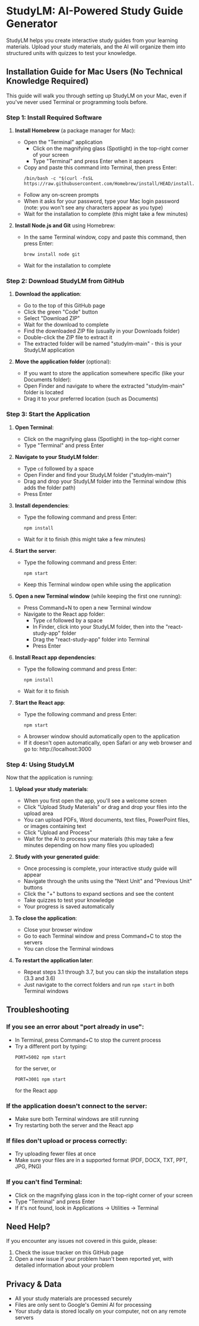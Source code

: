 # StudyLM: AI-Powered Study Guide Generator

StudyLM helps you create interactive study guides from your learning materials. Upload your study materials, and the AI will organize them into structured units with quizzes to test your knowledge.

## Installation Guide for Mac Users (No Technical Knowledge Required)

This guide will walk you through setting up StudyLM on your Mac, even if you've never used Terminal or programming tools before.

### Step 1: Install Required Software

1. **Install Homebrew** (a package manager for Mac):
   - Open the "Terminal" application
     - Click on the magnifying glass (Spotlight) in the top-right corner of your screen
     - Type "Terminal" and press Enter when it appears
   - Copy and paste this command into Terminal, then press Enter:
     ```
     /bin/bash -c "$(curl -fsSL https://raw.githubusercontent.com/Homebrew/install/HEAD/install.sh)"
     ```
   - Follow any on-screen prompts
   - When it asks for your password, type your Mac login password (note: you won't see any characters appear as you type)
   - Wait for the installation to complete (this might take a few minutes)

2. **Install Node.js and Git** using Homebrew:
   - In the same Terminal window, copy and paste this command, then press Enter:
     ```
     brew install node git
     ```
   - Wait for the installation to complete

### Step 2: Download StudyLM from GitHub

1. **Download the application**:
   - Go to the top of this GitHub page
   - Click the green "Code" button
   - Select "Download ZIP"
   - Wait for the download to complete
   - Find the downloaded ZIP file (usually in your Downloads folder)
   - Double-click the ZIP file to extract it
   - The extracted folder will be named "studylm-main" - this is your StudyLM application

2. **Move the application folder** (optional):
   - If you want to store the application somewhere specific (like your Documents folder):
   - Open Finder and navigate to where the extracted "studylm-main" folder is located
   - Drag it to your preferred location (such as Documents)

### Step 3: Start the Application

1. **Open Terminal**:
   - Click on the magnifying glass (Spotlight) in the top-right corner
   - Type "Terminal" and press Enter

2. **Navigate to your StudyLM folder**:
   - Type `cd` followed by a space
   - Open Finder and find your StudyLM folder ("studylm-main")
   - Drag and drop your StudyLM folder into the Terminal window (this adds the folder path)
   - Press Enter

3. **Install dependencies**:
   - Type the following command and press Enter:
     ```
     npm install
     ```
   - Wait for it to finish (this might take a few minutes)

4. **Start the server**:
   - Type the following command and press Enter:
     ```
     npm start
     ```
   - Keep this Terminal window open while using the application

5. **Open a new Terminal window** (while keeping the first one running):
   - Press Command+N to open a new Terminal window
   - Navigate to the React app folder:
     - Type `cd` followed by a space
     - In Finder, click into your StudyLM folder, then into the "react-study-app" folder
     - Drag the "react-study-app" folder into Terminal
     - Press Enter

6. **Install React app dependencies**:
   - Type the following command and press Enter:
     ```
     npm install
     ```
   - Wait for it to finish

7. **Start the React app**:
   - Type the following command and press Enter:
     ```
     npm start
     ```
   - A browser window should automatically open to the application
   - If it doesn't open automatically, open Safari or any web browser and go to: http://localhost:3000

### Step 4: Using StudyLM

Now that the application is running:

1. **Upload your study materials**:
   - When you first open the app, you'll see a welcome screen
   - Click "Upload Study Materials" or drag and drop your files into the upload area
   - You can upload PDFs, Word documents, text files, PowerPoint files, or images containing text
   - Click "Upload and Process"
   - Wait for the AI to process your materials (this may take a few minutes depending on how many files you uploaded)

2. **Study with your generated guide**:
   - Once processing is complete, your interactive study guide will appear
   - Navigate through the units using the "Next Unit" and "Previous Unit" buttons
   - Click the "+" buttons to expand sections and see the content
   - Take quizzes to test your knowledge
   - Your progress is saved automatically

3. **To close the application**:
   - Close your browser window
   - Go to each Terminal window and press Command+C to stop the servers
   - You can close the Terminal windows

4. **To restart the application later**:
   - Repeat steps 3.1 through 3.7, but you can skip the installation steps (3.3 and 3.6)
   - Just navigate to the correct folders and run `npm start` in both Terminal windows

## Troubleshooting

### If you see an error about "port already in use":
- In Terminal, press Command+C to stop the current process
- Try a different port by typing:
  ```
  PORT=5002 npm start
  ```
  for the server, or
  ```
  PORT=3001 npm start
  ```
  for the React app

### If the application doesn't connect to the server:
- Make sure both Terminal windows are still running
- Try restarting both the server and the React app

### If files don't upload or process correctly:
- Try uploading fewer files at once
- Make sure your files are in a supported format (PDF, DOCX, TXT, PPT, JPG, PNG)

### If you can't find Terminal:
- Click on the magnifying glass icon in the top-right corner of your screen
- Type "Terminal" and press Enter
- If it's not found, look in Applications → Utilities → Terminal

## Need Help?

If you encounter any issues not covered in this guide, please:
1. Check the issue tracker on this GitHub page
2. Open a new issue if your problem hasn't been reported yet, with detailed information about your problem

## Privacy & Data

- All your study materials are processed securely
- Files are only sent to Google's Gemini AI for processing
- Your study data is stored locally on your computer, not on any remote servers